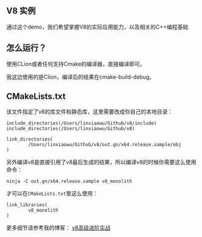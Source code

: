 ## V8 实例

通过这个demo，我们希望掌握V8的实际应用能力，以及相关的C++编程基础


## 怎么运行？

使用CLion或者任何支持Cmake的编译器，直接编译即可。

我这边使用的是Clion，编译后的结果在cmake-build-debug。

## CMakeLists.txt

该文件指定了v8的库文件和静态库，这里需要改成你自己的本地目录：


```
include_directories(/Users/linxiaowu/Github/v8/include)
include_directories(/Users/linxiaowu/Github/v8)

link_directories(
        /Users/linxiaowu/Github/v8/out.gn/x64.release.sample/obj
)
```

另外编译v8是直接引用了v8最后生成的结果，所以编译v8的时候你需要这么使用命令：

`ninja -C out.gn/x64.release.sample v8_monolith`

才可以在`CMakeLists.txt`里这么使用：

```
link_libraries(
        v8_monolith
)
```

更多细节请参考我的博客： [v8高级进阶实战]()